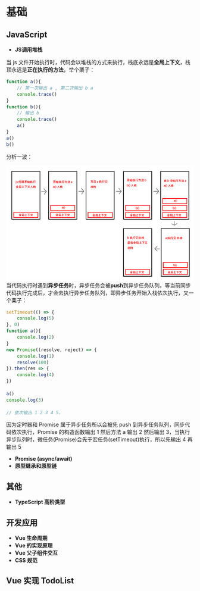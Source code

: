 # 基础
## JavaScript
+ **JS调用堆栈**

当 js 文件开始执行时，代码会以堆栈的方式来执行，栈底永远是**全局上下文**，栈顶永远是**正在执行的方法**，举个栗子：
```JavaScript
function a(){
    // 第一次输出 a , 第二次输出 b a
    console.trace()
}
function b(){
    // 输出 b
    console.trace()
    a()
}
a()
b()
```

分析一波：

![堆栈流程图](https://github.com/yizeruier1/firewing-games/blob/master/%E5%A0%86%E6%A0%88.png "堆栈流程图")
当代码执行时遇到**异步任务**时，异步任务会被**push**到异步任务队列，等当前同步代码执行完成后，才会去执行异步任务队列，即异步任务开始入栈依次执行，又一个栗子：

```JavaScript
setTimeout(() => {
    console.log(5)
}, 0)
function a(){
    console.log(2)
}
new Promise((resolve, reject) => {
    console.log(1)
    resolve(100)
}).then(res => {
    console.log(4)
})

a()
console.log(3)

// 依次输出 1 2 3 4 5，
```

因为定时器和 Promise 属于异步任务所以会被先 push 到异步任务队列，同步代码依次执行，Promise 的构造函数输出 1 然后方法 a 输出 2 然后输出 3，当执行异步队列时，微任务(Promise)会先于宏任务(setTimeout)执行，所以先输出 4 再输出 5

+ **Promise (async/await)**
+ **原型继承和原型链**

## 其他
+ **TypeScript 高阶类型**

## 开发应用
+ **Vue 生命周期**
+ **Vue 的实现原理**
+ **Vue 父子组件交互**
+ **CSS 规范**

## Vue 实现 TodoList